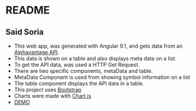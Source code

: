# README

## Said Soria
- This web app, was generated with Angular 9.1, and gets data from an [Alphavantage API](https://www.alphavantage.co/query?function=TIME_SERIES_DAILY&symbol=IBM&apikey=demo).
- This data is shown on a table and also displays meta data on a list.
- To get the API data, was used a HTTP Get Request.
- There are two specific components, metaData and table.
- MetaData Component is used from showing symbol information on a list
- The table component displays the API data in a table.
- This project uses [Bootstrap](https://getbootstrap.com/docs/4.5/getting-started/introduction/)
- Charts were made with [Chart.js](https://www.chartjs.org/docs/latest/)
- [DEMO](https://saidsoria.github.io/saidsoriaangular/)